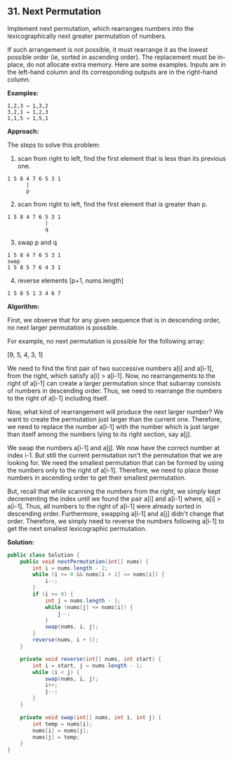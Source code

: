 ## 31. Next Permutation

Implement next permutation, which rearranges numbers into the lexicographically next greater permutation of numbers.

If such arrangement is not possible, it must rearrange it as the lowest possible order (ie, sorted in ascending order). The replacement must be in-place, do not allocate extra memory.
Here are some examples. Inputs are in the left-hand column and its corresponding outputs are in the right-hand column.

**Examples:** 

```
1,2,3 → 1,3,2
3,2,1 → 1,2,3
1,1,5 → 1,5,1
```

**Approach:**

The steps to solve this problem:

1) scan from right to left, find the first element that is less than its previous one.

```
1 5 8 4 7 6 5 3 1
      |
      p
```

2) scan from right to left, find the first element that is greater than p.

```
1 5 8 4 7 6 5 3 1
            |
            q
```
    
3) swap p and q

```
1 5 8 4 7 6 5 3 1
swap
1 5 8 5 7 6 4 3 1
```

4) reverse elements [p+1, nums.length]

```
1 5 8 5 1 3 4 6 7
```

**Algorithm:**

First, we observe that for any given sequence that is in descending order, no next larger permutation is possible.

For example, no next permutation is possible for the following array:

[9, 5, 4, 3, 1]

We need to find the first pair of two successive numbers a[i] and a[i-1], from the right, which satisfy a[i] > a[i-1]. Now, no rearrangements to the right of a[i-1] can create a larger permutation since that subarray consists of numbers in descending order. Thus, we need to rearrange the numbers to the right of a[i-1] including itself.

Now, what kind of rearrangement will produce the next larger number? We want to create the permutation just larger than the current one. Therefore, we need to replace the number a[i-1] with the number which is just larger than itself among the numbers lying to its right section, say a[j].

We swap the numbers a[i-1] and a[j]. We now have the correct number at index i-1. But still the current permutation isn't the permutation that we are looking for. We need the smallest permutation that can be formed by using the numbers only to the right of a[i-1]. Therefore, we need to place those numbers in ascending order to get their smallest permutation.

But, recall that while scanning the numbers from the right, we simply kept decrementing the index until we found the pair a[i] and a[i-1] where, a[i] > a[i-1]. Thus, all numbers to the right of a[i-1] were already sorted in descending order. Furthermore, swapping a[i-1] and a[j] didn't change that order. Therefore, we simply need to reverse the numbers following a[i-1] to get the next smallest lexicographic permutation.

**Solution:**

```java
public class Solution {
    public void nextPermutation(int[] nums) {
        int i = nums.length - 2;
        while (i >= 0 && nums[i + 1] <= nums[i]) {
            i--;
        }
        if (i >= 0) {
            int j = nums.length - 1;
            while (nums[j] <= nums[i]) {
                j--;
            }
            swap(nums, i, j);
        }
        reverse(nums, i + 1);
    }

    private void reverse(int[] nums, int start) {
        int i = start, j = nums.length - 1;
        while (i < j) {
            swap(nums, i, j);
            i++;
            j--;
        }
    }

    private void swap(int[] nums, int i, int j) {
        int temp = nums[i];
        nums[i] = nums[j];
        nums[j] = temp;
    }
}
```